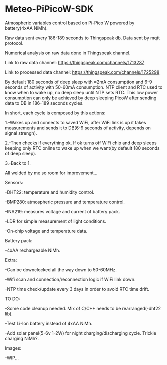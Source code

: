 # Meteo-PiPicoW-SDK

Atmospheric variables control based on Pi-Pico W powered by battery(4xAA NiMh).

Raw data sent every 186-189 seconds to Thingspeak db. Data sent by mqtt protocol. 

Numerical analysis on raw data done in Thingspeak channel. 

Link to raw data channel: https://thingspeak.com/channels/1713237

Link to processed data channel: https://thingspeak.com/channels/1725298

By default 180 seconds of deep sleep with ≈2mA consumption and 6-9 seconds of activity with 50-60mA consumption.
NTP client and RTC used to know when to wake up, no deep sleep until NTP sets RTC.
This low power consumption can only be achieved by deep sleeping PicoW after sending data to DB in 186-189 seconds cycles.

In short, each cycle is composed by this actions:

1.-Wakes up and connects to saved WiFi, after WiFi link is up it takes measurements and sends it to DB(6-9 seconds of activity, depends on signal strengh).

2.-Then checks if everything ok. If ok turns off WiFi chip and deep sleeps keeping only RTC online to wake up when we want(by default 180 seconds of deep sleep).

3.-Back to 1.

All welded by me so room for improvement...

Sensors: 

-DHT22: temperature and humidity control.

-BMP280: atmospheric pressure and temperature control.

-INA219: measures voltage and current of battery pack.

-LDR for simple measurement of light conditions.

-On-chip voltage and temperature data.

Battery pack:

-4xAA rechargeable NiMh. 

Extra:

-Can be downclocked all the way down to 50-60MHz.

-Wifi scan and connection/reconnection logic if WiFi link down.

-NTP time check/update every 3 days in order to avoid RTC time drift.

TO DO: 

-Some code cleanup  needed. Mix of C/C++ needs to be rearranged(-dht22 lib).

-Test Li-Ion battery instead of 4xAA NiMh.

-Add solar panel(5-6v 1-2W) for night charging/discharging cycle. Trickle charging NiMh?. 

Images:

-WIP...

